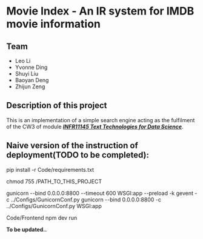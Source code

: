 # Movie Index - An IR system for IMDB movie information 
## Team
 - Leo Li
 - Yvonne Ding
 - Shuyi Liu
 - Baoyan Deng
 - Zhijun Zeng
## Description of this project
This is an implementation of a simple search engine acting as the fulfilment of the CW3 of module ***[INFR11145 Text Technologies for Data Science](https://www.inf.ed.ac.uk/teaching/courses/tts)***.

## Naive version of the instruction of deployment(TODO to be completed):

pip install -r Code/requirements.txt

chmod 755 /PATH_TO_THIS_PROJECT

gunicorn --bind 0.0.0.0:8800 --timeout 600 WSGI:app --preload -k gevent -c ../Configs/GunicornConf.py
gunicorn --bind 0.0.0.0:8800 -c ../Configs/GunicornConf.py WSGI:app



Code/Frontend npm dev run

**To be updated..**


